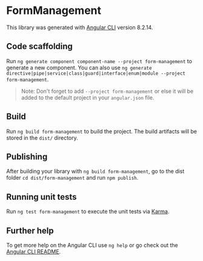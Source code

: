 # FormManagement

This library was generated with [Angular CLI](https://github.com/angular/angular-cli) version
8.2.14.

## Code scaffolding

Run `ng generate component component-name --project form-management` to generate a new component.
You can also use
`ng generate directive|pipe|service|class|guard|interface|enum|module --project form-management`.

> Note: Don't forget to add `--project form-management` or else it will be added to the default
> project in your `angular.json` file.

## Build

Run `ng build form-management` to build the project. The build artifacts will be stored in the
`dist/` directory.

## Publishing

After building your library with `ng build form-management`, go to the dist folder
`cd dist/form-management` and run `npm publish`.

## Running unit tests

Run `ng test form-management` to execute the unit tests via [Karma](https://karma-runner.github.io).

## Further help

To get more help on the Angular CLI use `ng help` or go check out the
[Angular CLI README](https://github.com/angular/angular-cli/blob/master/README.md).
